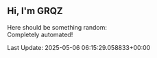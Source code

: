 ## Hi, I'm GRQZ
Here should be something random:  
Completely automated!

Last Update: 2025-05-06 06:15:29.058833+00:00
